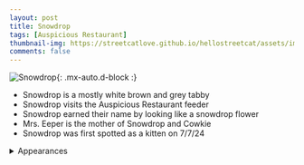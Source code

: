 ```yaml
---
layout: post
title: Snowdrop
tags: [Auspicious Restaurant]
thumbnail-img: https://streetcatlove.github.io/hellostreetcat/assets/img/snowdrop.png
comments: false
---
```


![Snowdrop](https://streetcatlove.github.io/hellostreetcat/assets/img/snowdrop.png){: .mx-auto.d-block :}

* Snowdrop is a mostly white brown and grey tabby
* Snowdrop visits the Auspicious Restaurant feeder
* Snowdrop earned their name by looking like a snowdrop flower
* Mrs. Eeper is the mother of Snowdrop and Cowkie
* Snowdrop was first spotted as a kitten on 7/7/24

<details>
<summary>Appearances</summary>
<ul>
  <li><a href="https://youtu.be/r_tV3nduOJg?t=24648">7/7/24 23:26</a></li>
	<li><a href="https://youtu.be/xuzjjskzlf0?t=4635">7/26/24 01:20</a></li>
  <li><a href="https://youtu.be/UysMEEO3nrw?t=7359">7/28/24 02:04</a></li>
  <li><a href="https://youtu.be/shEfoqtO6fw?t=17183">10/18/24 04:43</a></li>
  <li><a href="https://youtu.be/cKwvVzxqATk?t=18912">12/24/24 18:15</a></li>
</ul>
</details>
